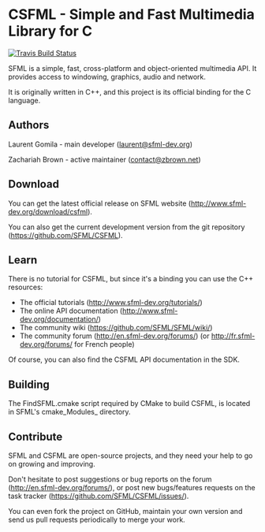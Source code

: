 # CSFML - Simple and Fast Multimedia Library for C

[![Travis Build Status][travis-badge]][travis]

SFML is a simple, fast, cross-platform and object-oriented multimedia API. It provides access to windowing, graphics, audio and network.

It is originally written in C++, and this project is its official binding for the C language.

## Authors
Laurent Gomila - main developer (laurent@sfml-dev.org)

Zachariah Brown - active maintainer (contact@zbrown.net)

## Download
You can get the latest official release on SFML website (http://www.sfml-dev.org/download/csfml).

You can also get the current development version from the git repository (https://github.com/SFML/CSFML).

## Learn
There is no tutorial for CSFML, but since it's a binding you can use the C++ resources:
* The official tutorials (http://www.sfml-dev.org/tutorials/)
* The online API documentation (http://www.sfml-dev.org/documentation/)
* The community wiki (https://github.com/SFML/SFML/wiki/)
* The community forum (http://en.sfml-dev.org/forums/) (or http://fr.sfml-dev.org/forums/ for French people)

Of course, you can also find the CSFML API documentation in the SDK.

## Building
The FindSFML.cmake script required by CMake to build CSFML, is located in SFML's cmake_Modules_ directory.

## Contribute
SFML and CSFML are open-source projects, and they need your help to go on growing and improving.

Don't hesitate to post suggestions or bug reports on the forum (http://en.sfml-dev.org/forums/), or post new bugs/features requests on the task tracker (https://github.com/SFML/CSFML/issues/).

You can even fork the project on GitHub, maintain your own version and send us pull requests periodically to merge your work.

[travis]: https://travis-ci.com/kdridi/CSFML
[travis-badge]: https://travis-ci.com/kdridi/CSFML.svg?branch=master